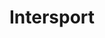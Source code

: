 ---
title: "Intersport"
url: /bourg-saint-maurice/intersport-avenue-de-larc-en-ciel/
shop: sports
---
